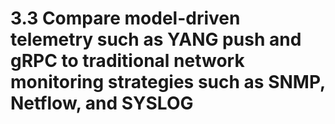 # 3.3 Compare model-driven telemetry such as YANG push and gRPC to traditional network monitoring strategies such as SNMP, Netflow, and SYSLOG
